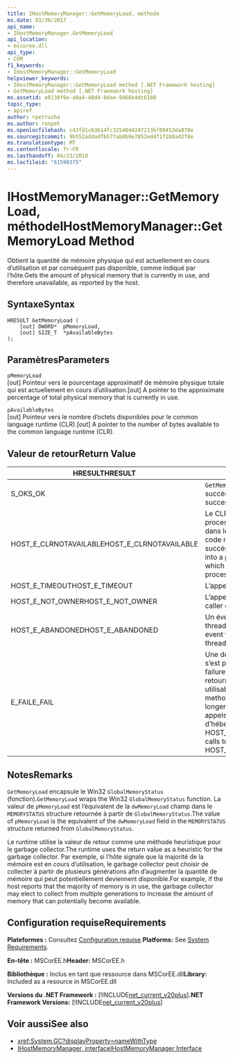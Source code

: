 ```yaml
---
title: IHostMemoryManager::GetMemoryLoad, méthode
ms.date: 03/30/2017
api_name:
- IHostMemoryManager.GetMemoryLoad
api_location:
- mscoree.dll
api_type:
- COM
f1_keywords:
- IHostMemoryManager::GetMemoryLoad
helpviewer_keywords:
- IHostMemoryManager::GetMemoryLoad method [.NET Framework hosting]
- GetMemoryLoad method [.NET Framework hosting]
ms.assetid: e8138f6e-a0a4-48d4-8dae-9466b4dc6180
topic_type:
- apiref
author: rpetrusha
ms.author: ronpet
ms.openlocfilehash: c43fd1c63b14fc3254044247213bf09453da870e
ms.sourcegitcommit: 9b552addadfb57fab0b9e7852ed4f1f1b8a42f8e
ms.translationtype: MT
ms.contentlocale: fr-FR
ms.lasthandoff: 04/23/2019
ms.locfileid: "61599375"
---
```

# <a name="ihostmemorymanagergetmemoryload-method"></a><span data-ttu-id="6f59c-102">IHostMemoryManager::GetMemoryLoad, méthode</span><span class="sxs-lookup"><span data-stu-id="6f59c-102">IHostMemoryManager::GetMemoryLoad Method</span></span>
<span data-ttu-id="6f59c-103">Obtient la quantité de mémoire physique qui est actuellement en cours d’utilisation et par conséquent pas disponible, comme indiqué par l’hôte.</span><span class="sxs-lookup"><span data-stu-id="6f59c-103">Gets the amount of physical memory that is currently in use, and therefore unavailable, as reported by the host.</span></span>  
  
## <a name="syntax"></a><span data-ttu-id="6f59c-104">Syntaxe</span><span class="sxs-lookup"><span data-stu-id="6f59c-104">Syntax</span></span>  
  
```  
HRESULT GetMemoryLoad (  
    [out] DWORD*  pMemoryLoad,   
    [out] SIZE_T  *pAvailableBytes  
);  
```  
  
## <a name="parameters"></a><span data-ttu-id="6f59c-105">Paramètres</span><span class="sxs-lookup"><span data-stu-id="6f59c-105">Parameters</span></span>  
 `pMemoryLoad`  
 <span data-ttu-id="6f59c-106">[out] Pointeur vers le pourcentage approximatif de mémoire physique totale qui est actuellement en cours d’utilisation.</span><span class="sxs-lookup"><span data-stu-id="6f59c-106">[out] A pointer to the approximate percentage of total physical memory that is currently in use.</span></span>  
  
 `pAvailableBytes`  
 <span data-ttu-id="6f59c-107">[out] Pointeur vers le nombre d’octets disponibles pour le common language runtime (CLR).</span><span class="sxs-lookup"><span data-stu-id="6f59c-107">[out] A pointer to the number of bytes available to the common language runtime (CLR).</span></span>  
  
## <a name="return-value"></a><span data-ttu-id="6f59c-108">Valeur de retour</span><span class="sxs-lookup"><span data-stu-id="6f59c-108">Return Value</span></span>  
  
|<span data-ttu-id="6f59c-109">HRESULT</span><span class="sxs-lookup"><span data-stu-id="6f59c-109">HRESULT</span></span>|<span data-ttu-id="6f59c-110">Description</span><span class="sxs-lookup"><span data-stu-id="6f59c-110">Description</span></span>|  
|-------------|-----------------|  
|<span data-ttu-id="6f59c-111">S_OK</span><span class="sxs-lookup"><span data-stu-id="6f59c-111">S_OK</span></span>|<span data-ttu-id="6f59c-112">`GetMemoryLoad` retourné avec succès.</span><span class="sxs-lookup"><span data-stu-id="6f59c-112">`GetMemoryLoad` returned successfully.</span></span>|  
|<span data-ttu-id="6f59c-113">HOST_E_CLRNOTAVAILABLE</span><span class="sxs-lookup"><span data-stu-id="6f59c-113">HOST_E_CLRNOTAVAILABLE</span></span>|<span data-ttu-id="6f59c-114">Le CLR n’a pas été chargé dans un processus ou le CLR est dans un état dans lequel il ne peut pas exécuter le code managé ou traiter l’appel avec succès.</span><span class="sxs-lookup"><span data-stu-id="6f59c-114">The CLR has not been loaded into a process, or the CLR is in a state in which it cannot run managed code or process the call successfully.</span></span>|  
|<span data-ttu-id="6f59c-115">HOST_E_TIMEOUT</span><span class="sxs-lookup"><span data-stu-id="6f59c-115">HOST_E_TIMEOUT</span></span>|<span data-ttu-id="6f59c-116">L’appel a expiré.</span><span class="sxs-lookup"><span data-stu-id="6f59c-116">The call timed out.</span></span>|  
|<span data-ttu-id="6f59c-117">HOST_E_NOT_OWNER</span><span class="sxs-lookup"><span data-stu-id="6f59c-117">HOST_E_NOT_OWNER</span></span>|<span data-ttu-id="6f59c-118">L’appelant ne possède pas le verrou.</span><span class="sxs-lookup"><span data-stu-id="6f59c-118">The caller does not own the lock.</span></span>|  
|<span data-ttu-id="6f59c-119">HOST_E_ABANDONED</span><span class="sxs-lookup"><span data-stu-id="6f59c-119">HOST_E_ABANDONED</span></span>|<span data-ttu-id="6f59c-120">Un événement a été annulé alors qu’un thread bloqué ou Fibre l’attendait.</span><span class="sxs-lookup"><span data-stu-id="6f59c-120">An event was canceled while a blocked thread or fiber was waiting on it.</span></span>|  
|<span data-ttu-id="6f59c-121">E_FAIL</span><span class="sxs-lookup"><span data-stu-id="6f59c-121">E_FAIL</span></span>|<span data-ttu-id="6f59c-122">Une défaillance catastrophique inconnue s’est produite.</span><span class="sxs-lookup"><span data-stu-id="6f59c-122">An unknown catastrophic failure occurred.</span></span> <span data-ttu-id="6f59c-123">Lorsqu’une méthode retourne E_FAIL, le CLR n’est plus utilisable au sein du processus.</span><span class="sxs-lookup"><span data-stu-id="6f59c-123">When a method returns E_FAIL, the CLR is no longer usable within the process.</span></span> <span data-ttu-id="6f59c-124">Les appels suivants aux méthodes d’hébergement retournent HOST_E_CLRNOTAVAILABLE.</span><span class="sxs-lookup"><span data-stu-id="6f59c-124">Subsequent calls to hosting methods return HOST_E_CLRNOTAVAILABLE.</span></span>|  
  
## <a name="remarks"></a><span data-ttu-id="6f59c-125">Notes</span><span class="sxs-lookup"><span data-stu-id="6f59c-125">Remarks</span></span>  
 <span data-ttu-id="6f59c-126">`GetMemoryLoad` encapsule le Win32 `GlobalMemoryStatus` (fonction).</span><span class="sxs-lookup"><span data-stu-id="6f59c-126">`GetMemoryLoad` wraps the Win32 `GlobalMemoryStatus` function.</span></span> <span data-ttu-id="6f59c-127">La valeur de `pMemoryLoad` est l’équivalent de la `dwMemoryLoad` champ dans le `MEMORYSTATUS` structure retournée à partir de `GlobalMemoryStatus`.</span><span class="sxs-lookup"><span data-stu-id="6f59c-127">The value of `pMemoryLoad` is the equivalent of the `dwMemoryLoad` field in the `MEMORYSTATUS` structure returned from `GlobalMemoryStatus`.</span></span>  
  
 <span data-ttu-id="6f59c-128">Le runtime utilise la valeur de retour comme une méthode heuristique pour le garbage collector.</span><span class="sxs-lookup"><span data-stu-id="6f59c-128">The runtime uses the return value as a heuristic for the garbage collector.</span></span> <span data-ttu-id="6f59c-129">Par exemple, si l’hôte signale que la majorité de la mémoire est en cours d’utilisation, le garbage collector peut choisir de collecter à partir de plusieurs générations afin d’augmenter la quantité de mémoire qui peut potentiellement deviennent disponible.</span><span class="sxs-lookup"><span data-stu-id="6f59c-129">For example, if the host reports that the majority of memory is in use, the garbage collector may elect to collect from multiple generations to increase the amount of memory that can potentially become available.</span></span>  
  
## <a name="requirements"></a><span data-ttu-id="6f59c-130">Configuration requise</span><span class="sxs-lookup"><span data-stu-id="6f59c-130">Requirements</span></span>  
 <span data-ttu-id="6f59c-131">**Plateformes :** Consultez [Configuration requise](../../../../docs/framework/get-started/system-requirements.md).</span><span class="sxs-lookup"><span data-stu-id="6f59c-131">**Platforms:** See [System Requirements](../../../../docs/framework/get-started/system-requirements.md).</span></span>  
  
 <span data-ttu-id="6f59c-132">**En-tête :** MSCorEE.h</span><span class="sxs-lookup"><span data-stu-id="6f59c-132">**Header:** MSCorEE.h</span></span>  
  
 <span data-ttu-id="6f59c-133">**Bibliothèque :** Inclus en tant que ressource dans MSCorEE.dll</span><span class="sxs-lookup"><span data-stu-id="6f59c-133">**Library:** Included as a resource in MSCorEE.dll</span></span>  
  
 <span data-ttu-id="6f59c-134">**Versions du .NET Framework :** [!INCLUDE[net_current_v20plus](../../../../includes/net-current-v20plus-md.md)]</span><span class="sxs-lookup"><span data-stu-id="6f59c-134">**.NET Framework Versions:** [!INCLUDE[net_current_v20plus](../../../../includes/net-current-v20plus-md.md)]</span></span>  
  
## <a name="see-also"></a><span data-ttu-id="6f59c-135">Voir aussi</span><span class="sxs-lookup"><span data-stu-id="6f59c-135">See also</span></span>

- <xref:System.GC?displayProperty=nameWithType>
- [<span data-ttu-id="6f59c-136">IHostMemoryManager, interface</span><span class="sxs-lookup"><span data-stu-id="6f59c-136">IHostMemoryManager Interface</span></span>](../../../../docs/framework/unmanaged-api/hosting/ihostmemorymanager-interface.md)
